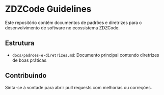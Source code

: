 # ZDZCode Guidelines

Este repositório contém documentos de padrões e diretrizes para o desenvolvimento de software no ecossistema ZDZCode.

## Estrutura

- `docs/padroes-e-diretrizes.md`: Documento principal contendo diretrizes de boas práticas.

## Contribuindo

Sinta-se à vontade para abrir pull requests com melhorias ou correções.
